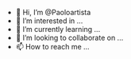 - 👋 Hi, I’m @Paoloartista
- 👀 I’m interested in ...
- 🌱 I’m currently learning ...
- 💞️ I’m looking to collaborate on ...
- 📫 How to reach me ...

<!---import tkinter as tk

# Dimensioni della griglia dei pixel
larghezza_pixel = 20
altezza_pixel = 20
larghezza_griglia = 20
altezza_griglia = 20

# Colore iniziale
colore_corrente = "black"

# Funzione chiamata quando viene cliccato un pixel
def cambia_colore(event):
    x = event.x // larghezza_pixel
    y = event.y // altezza_pixel
    canvas.create_rectangle(x * larghezza_pixel, y * altezza_pixel,
                            (x + 1) * larghezza_pixel, (y + 1) * altezza_pixel,
                            fill=colore_corrente, outline="white")

# Funzione per selezionare un nuovo colore
def seleziona_colore(nuovo_colore):
    global colore_corrente
    colore_corrente = nuovo_colore

# Crea la finestra principale
finestra = tk.Tk()
finestra.title("Programma Pixel Interattivo")

# Crea un canvas (area di disegno) per la griglia dei pixel
canvas = tk.Canvas(finestra, width=larghezza_griglia * larghezza_pixel, height=altezza_griglia * altezza_pixel, bg="white")
canvas.pack()

# Crea pulsanti per selezionare il colore
colore_rosso = tk.Button(finestra, text="Rosso", command=lambda: seleziona_colore("red"))
colore_verde = tk.Button(finestra, text="Verde", command=lambda: seleziona_colore("green"))
colore_blu = tk.Button(finestra, text="Blu", command=lambda: seleziona_colore("blue"))

colore_rosso.pack()
colore_verde.pack()
colore_blu.pack()

# Associa la funzione cambia_colore all'evento di clic del mouse
canvas.bind("<Button-1>", cambia_colore)

# Avvia l'applicazione
finestra.mainloop()
Paoloartista/Paoloartista is a ✨ special ✨ repository because its `README.md` (this file) appears on your GitHub profile.
You can click the Preview link to take a look at your changes.
--->
